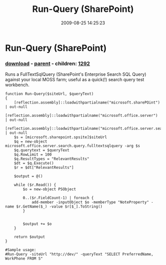 ﻿---
pid:            1291
poster:         Peter
title:          Run-Query (SharePoint)
date:           2009-08-25 14:25:23
format:         posh
parent:         1013
parent:         1013
children:       1292
---

# Run-Query (SharePoint)

### [download](1291.ps1) - [parent](1013.md) - children: [1292](1292.md)

Runs a FullTextSqlQuery (SharePoint's Enterprise Search SQL Query) against your local MOSS farm; useful as a quick(!) search query test workbench.	

```posh
function Run-Query($siteUrl, $queryText)
{
	[reflection.assembly]::loadwithpartialname("microsoft.sharePOint") | out-null
	[reflection.assembly]::loadwithpartialname("microsoft.office.server") | out-null
	[reflection.assembly]::loadwithpartialname("microsoft.office.server.search") | out-null
	$s = [microsoft.sharepoint.spsite]$siteUrl
	$q = new-object microsoft.office.server.search.query.fulltextsqlquery -arg $s
	$q.querytext = $queryText
	$q.RowLimit = 100
	$q.ResultTypes = "RelevantResults"
	$dt = $q.Execute()
	$r = $dt["RelevantResults"]

	$output = @()
	
	while ($r.Read()) {
		$o = new-object PSObject

		0..($r.FieldCount-1) | foreach {
			add-member -inputObject $o -memberType "NoteProperty" -name $r.GetName($_) -value $r[$_].ToString()
		}
		
		
		$output += $o
	}
	
	return $output
}

#Sample usage:
#Run-Query -siteUrl "http://dev/" -queryText "SELECT PreferredName, WorkPhone FROM S"
```
